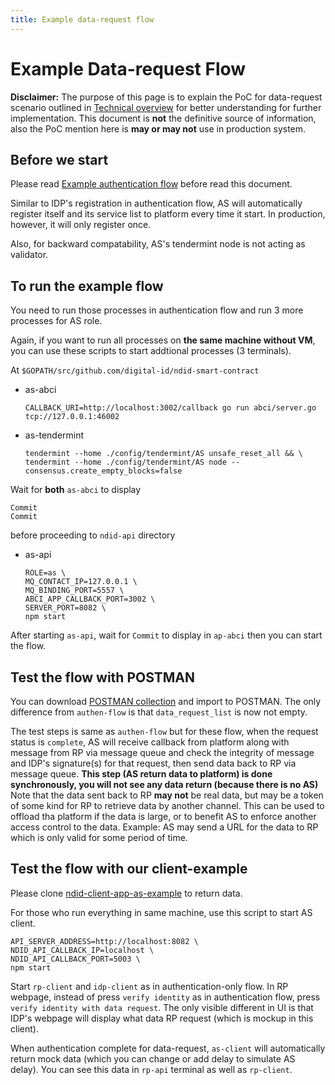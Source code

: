 ```yaml
---
title: Example data-request flow
---
```


# Example Data-request Flow

<div markdown="1" class="flash mb-3 flash-warn">

**Disclaimer:** The purpose of this page is to explain the PoC for data-request scenario outlined in [Technical overview](/technical-overview) for better understanding for further implementation. This document is **not** the definitive source of information, also the PoC mention here is **may or may not** use in production system.

</div>

## Before we start

Please read [Example authentication flow](/example-authen-flow.html) before read this document.

Similar to IDP's registration in authentication flow, AS will automatically register itself and its service list to platform every time it start.
In production, however, it will only register once.

Also, for backward compatability, AS's tendermint node is not acting as validator.

## To run the example flow

You need to run those processes in authentication flow and run 3 more processes for AS role.

Again, if you want to run all processes on **the same machine without VM**, you can use these scripts to start addtional processes (3 terminals).

At `$GOPATH/src/github.com/digital-id/ndid-smart-contract`

- as-abci
  ```
  CALLBACK_URI=http://localhost:3002/callback go run abci/server.go tcp://127.0.0.1:46002
  ```
- as-tendermint
  ```
  tendermint --home ./config/tendermint/AS unsafe_reset_all && \
  tendermint --home ./config/tendermint/AS node --consensus.create_empty_blocks=false
  ```

Wait for **both** `as-abci` to display
```
Commit
Commit
```
before proceeding to `ndid-api` directory

- as-api
  ```
  ROLE=as \
  MQ_CONTACT_IP=127.0.0.1 \
  MQ_BINDING_PORT=5557 \
  ABCI_APP_CALLBACK_PORT=3002 \
  SERVER_PORT=8082 \
  npm start
  ```

After starting `as-api`, wait for `Commit` to display in `ap-abci` then you can start the flow.

## Test the flow with POSTMAN

You can download [POSTMAN collection](/assets/request-data-flow-postman.json) and import to POSTMAN.
The only difference from `authen-flow` is that `data_request_list` is now not empty.

The test steps is same as `authen-flow` but for these flow, when the request status is `complete`,
AS will receive callback from platform along with message from RP via message queue and check the integrity of message and IDP's signature(s) for that request, then send data back to RP via message queue.
**This step (AS return data to platform) is done synchronously, you will not see any data return (because there is no AS)** 
Note that the data sent back to RP **may not** be real data, but may be a token of some kind for RP to retrieve data by another channel.
This can be used to offload tha platform if the data is large, or to benefit AS to enforce another access control to the data.
Example: AS may send a URL for the data to RP which is only valid for some period of time.

## Test the flow with our client-example

Please clone [ndid-client-app-as-example](https://github.com/ndidplatform/ndid-client-app-as-example) to return data.

For those who run everything in same machine, use this script to start AS client.
```
API_SERVER_ADDRESS=http://localhost:8082 \
NDID_API_CALLBACK_IP=localhost \
NDID_API_CALLBACK_PORT=5003 \
npm start
```

Start `rp-client` and `idp-client` as in authentication-only flow.
In RP webpage, instead of press `verify identity` as in authentication flow, press `verify identity with data request`. The only visible different in UI is that IDP's webpage will display what data RP request (which is mockup in this client).

When authentication complete for data-request, `as-client` will automatically return mock data (which you can change or add delay to simulate AS delay).
You can see this data in `rp-api` terminal as well as `rp-client`.